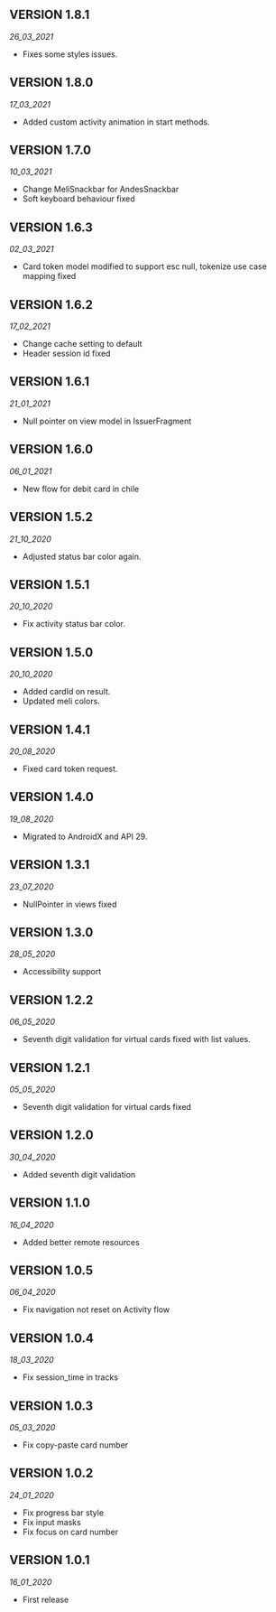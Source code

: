 ## VERSION 1.8.1
_26_03_2021_
- Fixes some styles issues.

## VERSION 1.8.0
_17_03_2021_
- Added custom activity animation in start methods.

## VERSION 1.7.0
_10_03_2021_
- Change MeliSnackbar for AndesSnackbar
- Soft keyboard behaviour fixed

## VERSION 1.6.3
_02_03_2021_
- Card token model modified to support esc null, tokenize use case mapping fixed

## VERSION 1.6.2
_17_02_2021_
- Change cache setting to default
- Header session id fixed

## VERSION 1.6.1
_21_01_2021_
- Null pointer on view model in IssuerFragment

## VERSION 1.6.0
_06_01_2021_
- New flow for debit card in chile

## VERSION 1.5.2
_21_10_2020_
- Adjusted status bar color again.

## VERSION 1.5.1
_20_10_2020_
- Fix activity status bar color.

## VERSION 1.5.0
_20_10_2020_
- Added cardId on result.
- Updated meli colors.

## VERSION 1.4.1
_20_08_2020_
- Fixed card token request.

## VERSION 1.4.0
_19_08_2020_
- Migrated to AndroidX and API 29.

## VERSION 1.3.1
_23_07_2020_
- NullPointer in views fixed

## VERSION 1.3.0
_28_05_2020_
- Accessibility support

## VERSION 1.2.2
_06_05_2020_
- Seventh digit validation for virtual cards fixed with list values.

## VERSION 1.2.1
_05_05_2020_
- Seventh digit validation for virtual cards fixed

## VERSION 1.2.0
_30_04_2020_
- Added seventh digit validation

## VERSION 1.1.0
_16_04_2020_
- Added better remote resources

## VERSION 1.0.5
_06_04_2020_
- Fix navigation not reset on Activity flow

## VERSION 1.0.4
_18_03_2020_
- Fix session_time in tracks

## VERSION 1.0.3
_05_03_2020_
- Fix copy-paste card number

## VERSION 1.0.2
_24_01_2020_
- Fix progress bar style
- Fix input masks
- Fix focus on card number

## VERSION 1.0.1
_16_01_2020_
- First release